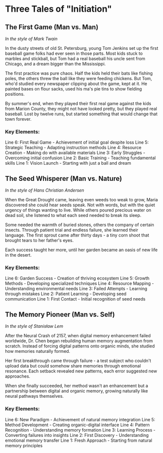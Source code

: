 # Three Tales of "Initiation"

## The First Game (Man vs. Man)
*In the style of Mark Twain*

In the dusty streets of old St. Petersburg, young Tom Jenkins set up the first baseball game folks had ever seen in those parts. Most kids stuck to marbles and stickball, but Tom had a real baseball his uncle sent from Chicago, and a dream bigger than the Mississippi.

The first practice was pure chaos. Half the kids held their bats like fishing poles, the others threw the ball like they were feeding chickens. But Tom, who'd studied every newspaper clipping about the game, kept at it. He painted bases on flour sacks, used his ma's pie tins to show fielding positions.

By summer's end, when they played their first real game against the kids from Marion County, they might not have looked pretty, but they played real baseball. Lost by twelve runs, but started something that would change that town forever.

### Key Elements:
Line 6: First Real Game - Achievement of initial goal despite loss
Line 5: Strategic Teaching - Adapting instruction methods
Line 4: Resource Creation - Making do with available materials
Line 3: Early Struggles - Overcoming initial confusion
Line 2: Basic Training - Teaching fundamental skills
Line 1: Vision Launch - Starting with just a ball and dream

## The Seed Whisperer (Man vs. Nature)
*In the style of Hans Christian Andersen*

When the Great Drought came, leaving even weeds too weak to grow, Maria discovered she could hear seeds speak. Not with words, but with the quiet urgency of things wanting to live. While others poured precious water on dead soil, she listened to what each seed needed to break its sleep.

Some needed the warmth of buried stones, others the company of certain insects. Through patient trial and endless failure, she learned their language. The first sprout came after thirty days - a tiny corn shoot that brought tears to her father's eyes.

Each success taught her more, until her garden became an oasis of new life in the desert.

### Key Elements:
Line 6: Garden Success - Creation of thriving ecosystem
Line 5: Growth Methods - Developing specialized techniques
Line 4: Resource Mapping - Understanding environmental needs
Line 3: Failed Attempts - Learning through mistakes
Line 2: Patient Learning - Developing seed communication
Line 1: First Contact - Initial recognition of seed needs

## The Memory Pioneer (Man vs. Self)
*In the style of Stanisław Lem*

After the Neural Crash of 2157, when digital memory enhancement failed worldwide, Dr. Chen began rebuilding human memory augmentation from scratch. Instead of forcing digital patterns onto organic minds, she studied how memories naturally formed.

Her first breakthrough came through failure - a test subject who couldn't upload data but could somehow share memories through emotional resonance. Each setback revealed new patterns, each error suggested new approaches.

When she finally succeeded, her method wasn't an enhancement but a partnership between digital and organic memory, growing naturally like neural pathways themselves.

### Key Elements:
Line 6: New Paradigm - Achievement of natural memory integration
Line 5: Method Development - Creating organic-digital interface
Line 4: Pattern Recognition - Understanding memory formation
Line 3: Learning Process - Converting failures into insights
Line 2: First Discovery - Understanding emotional memory transfer
Line 1: Fresh Approach - Starting from natural memory principles